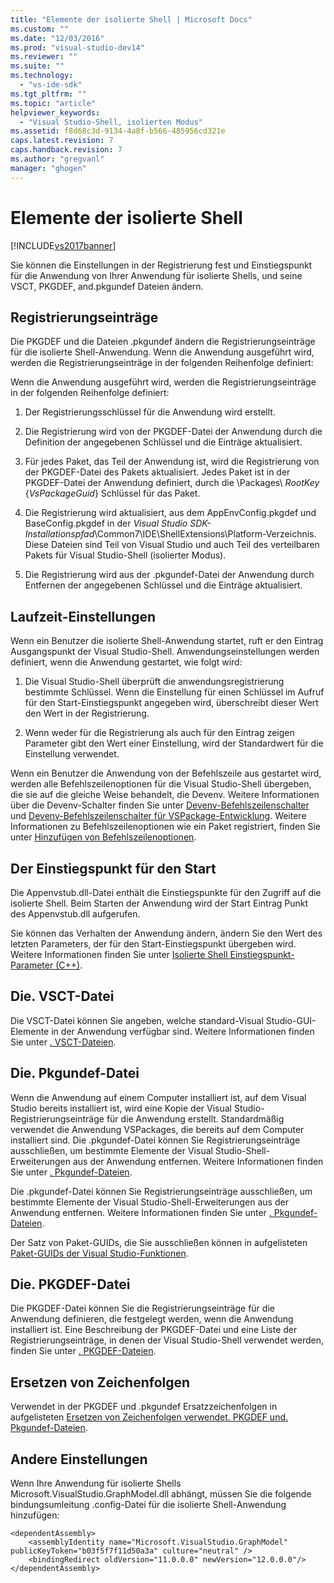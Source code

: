 ```yaml
---
title: "Elemente der isolierte Shell | Microsoft Docs"
ms.custom: ""
ms.date: "12/03/2016"
ms.prod: "visual-studio-dev14"
ms.reviewer: ""
ms.suite: ""
ms.technology: 
  - "vs-ide-sdk"
ms.tgt_pltfrm: ""
ms.topic: "article"
helpviewer_keywords: 
  - "Visual Studio-Shell, isolierten Modus"
ms.assetid: f8d68c3d-9134-4a8f-b566-485956cd321e
caps.latest.revision: 7
caps.handback.revision: 7
ms.author: "gregvanl"
manager: "ghogen"
---
```

# Elemente der isolierte Shell
[!INCLUDE[vs2017banner](../code-quality/includes/vs2017banner.md)]

Sie können die Einstellungen in der Registrierung fest und Einstiegspunkt für die Anwendung von Ihrer Anwendung für isolierte Shells, und seine VSCT, PKGDEF, and.pkgundef Dateien ändern.  
  
## Registrierungseinträge  
 Die PKGDEF und die Dateien .pkgundef ändern die Registrierungseinträge für die isolierte Shell\-Anwendung. Wenn die Anwendung ausgeführt wird, werden die Registrierungseinträge in der folgenden Reihenfolge definiert:  
  
 Wenn die Anwendung ausgeführt wird, werden die Registrierungseinträge in der folgenden Reihenfolge definiert:  
  
1.  Der Registrierungsschlüssel für die Anwendung wird erstellt.  
  
2.  Die Registrierung wird von der PKGDEF\-Datei der Anwendung durch die Definition der angegebenen Schlüssel und die Einträge aktualisiert.  
  
3.  Für jedes Paket, das Teil der Anwendung ist, wird die Registrierung von der PKGDEF\-Datei des Pakets aktualisiert. Jedes Paket ist in der PKGDEF\-Datei der Anwendung definiert, durch die \\Packages\\ $RootKey$ {*VsPackageGuid*} Schlüssel für das Paket.  
  
4.  Die Registrierung wird aktualisiert, aus dem AppEnvConfig.pkgdef und BaseConfig.pkgdef in der *Visual Studio SDK\-Installationspfad*\\Common7\\IDE\\ShellExtensions\\Platform\-Verzeichnis. Diese Dateien sind Teil von Visual Studio und auch Teil des verteilbaren Pakets für Visual Studio\-Shell \(isolierter Modus\).  
  
5.  Die Registrierung wird aus der .pkgundef\-Datei der Anwendung durch Entfernen der angegebenen Schlüssel und die Einträge aktualisiert.  
  
## Laufzeit\-Einstellungen  
 Wenn ein Benutzer die isolierte Shell\-Anwendung startet, ruft er den Eintrag Ausgangspunkt der Visual Studio\-Shell. Anwendungseinstellungen werden definiert, wenn die Anwendung gestartet, wie folgt wird:  
  
1.  Die Visual Studio\-Shell überprüft die anwendungsregistrierung bestimmte Schlüssel. Wenn die Einstellung für einen Schlüssel im Aufruf für den Start\-Einstiegspunkt angegeben wird, überschreibt dieser Wert den Wert in der Registrierung.  
  
2.  Wenn weder für die Registrierung als auch für den Eintrag zeigen Parameter gibt den Wert einer Einstellung, wird der Standardwert für die Einstellung verwendet.  
  
 Wenn ein Benutzer die Anwendung von der Befehlszeile aus gestartet wird, werden alle Befehlszeilenoptionen für die Visual Studio\-Shell übergeben, die sie auf die gleiche Weise behandelt, die Devenv. Weitere Informationen über die Devenv\-Schalter finden Sie unter [Devenv\-Befehlszeilenschalter](../ide/reference/devenv-command-line-switches.md) und [Devenv\-Befehlszeilenschalter für VSPackage\-Entwicklung](../extensibility/devenv-command-line-switches-for-vspackage-development.md). Weitere Informationen zu Befehlszeilenoptionen wie ein Paket registriert, finden Sie unter [Hinzufügen von Befehlszeilenoptionen](../extensibility/adding-command-line-switches.md).  
  
## Der Einstiegspunkt für den Start  
 Die Appenvstub.dll\-Datei enthält die Einstiegspunkte für den Zugriff auf die isolierte Shell. Beim Starten der Anwendung wird der Start Eintrag Punkt des Appenvstub.dll aufgerufen.  
  
 Sie können das Verhalten der Anwendung ändern, ändern Sie den Wert des letzten Parameters, der für den Start\-Einstiegspunkt übergeben wird. Weitere Informationen finden Sie unter [Isolierte Shell Einstiegspunkt\-Parameter \(C\+\+\)](../extensibility/isolated-shell-entry-point-parameters-cpp.md).  
  
## Die. VSCT\-Datei  
 Die VSCT\-Datei können Sie angeben, welche standard\-Visual Studio\-GUI\-Elemente in der Anwendung verfügbar sind. Weitere Informationen finden Sie unter [. VSCT\-Dateien](../extensibility/modifying-the-isolated-shell-by-using-the-dot-vsct-file.md).  
  
## Die. Pkgundef\-Datei  
 Wenn die Anwendung auf einem Computer installiert ist, auf dem Visual Studio bereits installiert ist, wird eine Kopie der Visual Studio\-Registrierungseinträge für die Anwendung erstellt. Standardmäßig verwendet die Anwendung VSPackages, die bereits auf dem Computer installiert sind. Die .pkgundef\-Datei können Sie Registrierungseinträge ausschließen, um bestimmte Elemente der Visual Studio\-Shell\-Erweiterungen aus der Anwendung entfernen. Weitere Informationen finden Sie unter [. Pkgundef\-Dateien](../extensibility/modifying-the-isolated-shell-by-using-the-dot-pkgundef-file.md).  
  
 Die .pkgundef\-Datei können Sie Registrierungseinträge ausschließen, um bestimmte Elemente der Visual Studio\-Shell\-Erweiterungen aus der Anwendung entfernen. Weitere Informationen finden Sie unter [. Pkgundef\-Dateien](../extensibility/modifying-the-isolated-shell-by-using-the-dot-pkgundef-file.md).  
  
 Der Satz von Paket\-GUIDs, die Sie ausschließen können in aufgelisteten [Paket\-GUIDs der Visual Studio\-Funktionen](../extensibility/package-guids-of-visual-studio-features.md).  
  
## Die. PKGDEF\-Datei  
 Die PKGDEF\-Datei können Sie die Registrierungseinträge für die Anwendung definieren, die festgelegt werden, wenn die Anwendung installiert ist. Eine Beschreibung der PKGDEF\-Datei und eine Liste der Registrierungseinträge, in denen der Visual Studio\-Shell verwendet werden, finden Sie unter [. PKGDEF\-Dateien](../extensibility/modifying-the-isolated-shell-by-using-the-dot-pkgdef-file.md).  
  
## Ersetzen von Zeichenfolgen  
 Verwendet in der PKGDEF und .pkgundef Ersatzzeichenfolgen in aufgelisteten [Ersetzen von Zeichenfolgen verwendet. PKGDEF und. Pkgundef\-Dateien](../extensibility/substitution-strings-used-in-dot-pkgdef-and-dot-pkgundef-files.md).  
  
## Andere Einstellungen  
 Wenn Ihre Anwendung für isolierte Shells Microsoft.VisualStudio.GraphModel.dll abhängt, müssen Sie die folgende bindungsumleitung .config\-Datei für die isolierte Shell\-Anwendung hinzufügen:  
  
```  
<dependentAssembly>  
    <assemblyIdentity name="Microsoft.VisualStudio.GraphModel" publicKeyToken="b03f5f7f11d50a3a" culture="neutral" />  
    <bindingRedirect oldVersion="11.0.0.0" newVersion="12.0.0.0"/>  
</dependentAssembly>  
  
```
